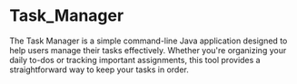 # Task_Manager
The Task Manager is a simple command-line Java application designed to help users manage their tasks effectively. Whether you're organizing your daily to-dos or tracking important assignments, this tool provides a straightforward way to keep your tasks in order.

